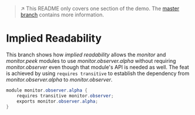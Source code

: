 > :arrow_upper_right: This README only covers one section of the demo.
> The [master branch](../../tree/master) contains more information.

# Implied Readability

This branch shows how _implied readability_ allows the _monitor_ and _monitor.peek_ modules to use _monitor.observer.alpha_ without requiring _monitor.observer_ even though that module's API is needed as well.
The feat is achieved by using `requires transitive` to establish the dependency from _monitor.observer.alpha_ to _monitor.observer_.

```java
module monitor.observer.alpha {
	requires transitive monitor.observer;
	exports monitor.observer.alpha;
}
```
